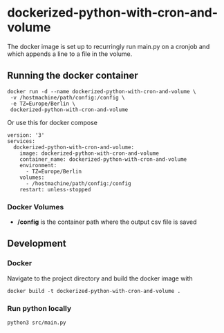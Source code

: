 # dockerized-python-with-cron-and-volume


The docker image is set up to recurringly run main.py on a cronjob and which appends a line to a file in the volume.

## Running the docker container

    docker run -d --name dockerized-python-with-cron-and-volume \
     -v /hostmachine/path/config:/config \
     -e TZ=Europe/Berlin \
     dockerized-python-with-cron-and-volume

Or use this for docker compose
```
version: '3'
services:
  dockerized-python-with-cron-and-volume:
    image: dockerized-python-with-cron-and-volume
    container_name: dockerized-python-with-cron-and-volume
    environment:
      - TZ=Europe/Berlin
    volumes:
      - /hostmachine/path/config:/config
    restart: unless-stopped

```
### Docker Volumes

- **/config** is the container path where the output csv file is saved

## Development

### Docker

Navigate to the project directory and build the docker image with 
    
    docker build -t dockerized-python-with-cron-and-volume .

### Run python locally

    python3 src/main.py

